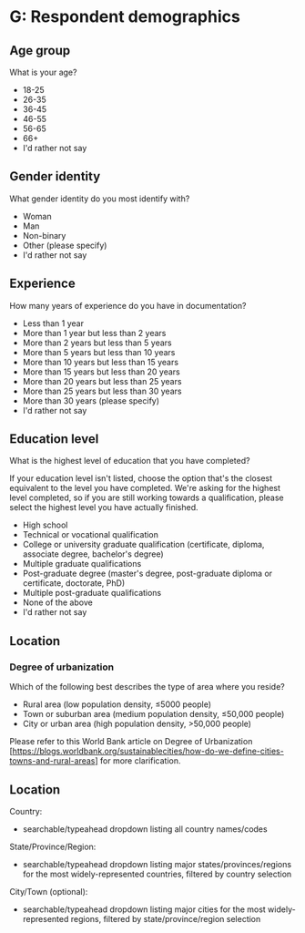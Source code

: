 # G: Respondent demographics

## Age group

What is your age?

- 18-25
- 26-35
- 36-45
- 46-55
- 56-65
- 66+
- I'd rather not say

## Gender identity

What gender identity do you most identify with?

- Woman
- Man
- Non-binary
- Other (please specify)
- I'd rather not say

## Experience

How many years of experience do you have in documentation?

- Less than 1 year
- More than 1 year but less than  2 years
- More than 2 years but less than  5 years
- More than 5 years but less than 10 years
- More than 10 years but less than 15 years
- More than 15 years but less than 20 years
- More than 20 years but less than 25 years
- More than 25 years but less than 30 years
- More than 30 years (please specify)
- I'd rather not say

## Education level

What is the highest level of education that you have completed?

If your education level isn't listed, choose the option that's the closest equivalent to the level you have completed. We're asking for the highest level completed, so if you are still working towards a qualification, please select the highest level you have actually finished.

- High school
- Technical or vocational qualification
- College or university graduate qualification (certificate, diploma, associate degree, bachelor's degree)
- Multiple graduate qualifications
- Post-graduate degree (master's degree, post-graduate diploma or certificate, doctorate, PhD)
- Multiple post-graduate qualifications
- None of the above
- I'd rather not say

## Location

### Degree of urbanization

Which of the following best describes the type of area where you reside?

- Rural area (low population density, ≤5000 people)
- Town or suburban area (medium population density, ≤50,000 people)
- City or urban area (high population density, >50,000 people)

Please refer to this World Bank article on Degree of Urbanization [https://blogs.worldbank.org/sustainablecities/how-do-we-define-cities-towns-and-rural-areas] for more clarification.

## Location

Country: 

- searchable/typeahead dropdown listing all country names/codes

State/Province/Region: 

- searchable/typeahead dropdown listing major states/provinces/regions for the most widely-represented countries, filtered by country selection

City/Town (optional): 

- searchable/typeahead dropdown listing major cities for the most widely-represented regions, filtered by state/province/region selection
